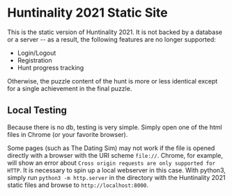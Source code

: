 # Huntinality 2021 Static Site

This is the static version of Huntinality 2021. It is not backed by a database or a server -- as a result, the following features are no longer supported:
- Login/Logout
- Registration
- Hunt progress tracking

Otherwise, the puzzle content of the hunt is more or less identical except for a single achievement in the final puzzle.

## Local Testing
Because there is no db, testing is very simple. Simply open one of the html files in Chrome (or your favorite browser).

Some pages (such as The Dating Sim) may not work if the file is opened directly with a browser with the URI scheme `file://`. Chrome, for example, will show an error about `Cross origin requests are only supported for HTTP`. It is necessary to spin up a local webserver in this case. With python3, simply run `python3 -m http.server` in the directory with the Huntinality 2021 static files and browse to `http://localhost:8000`.